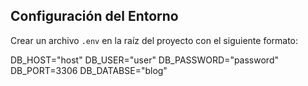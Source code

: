 ## Configuración del Entorno

Crear un archivo `.env` en la raíz del proyecto con el siguiente formato:

DB_HOST="host"
DB_USER="user"
DB_PASSWORD="password"
DB_PORT=3306
DB_DATABSE="blog"

